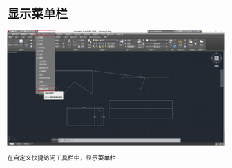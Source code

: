 # 显示菜单栏

![Snipaste_2024-03-12_16-29-32](assets/Snipaste_2024-03-12_16-29-32.png)

在自定义快捷访问工具栏中，显示菜单栏